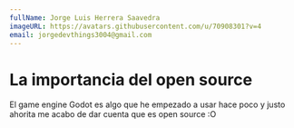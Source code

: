 ```yaml
---
fullName: Jorge Luis Herrera Saavedra
imageURL: https://avatars.githubusercontent.com/u/70908301?v=4
email: jorgedevthings3004@gmail.com
---
```


# La importancia del open source

El game engine Godot es algo que he empezado a usar hace poco y justo ahorita me acabo de dar cuenta que es open source :O
